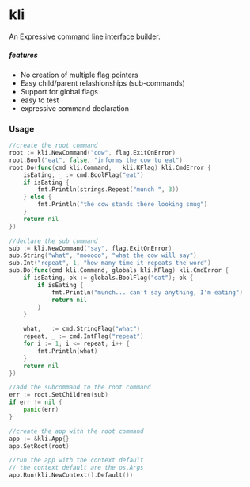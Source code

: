 # kli

An Expressive command line interface builder. 

##### features
- No creation of multiple flag pointers
- Easy child/parent relashionships (sub-commands)
- Support for global flags
- easy to test
- expressive command declaration 

### Usage

```go
//create the root command
root := kli.NewCommand("cow", flag.ExitOnError)
root.Bool("eat", false, "informs the cow to eat")
root.Do(func(cmd kli.Command, _ kli.KFlag) kli.CmdError {
    isEating, _ := cmd.BoolFlag("eat")
    if isEating {
        fmt.Println(strings.Repeat("munch ", 3))
    } else {
        fmt.Println("the cow stands there looking smug")
    }
    return nil
})

//declare the sub command
sub := kli.NewCommand("say", flag.ExitOnError)
sub.String("what", "mooooo", "what the cow will say")
sub.Int("repeat", 1, "how many time it repeats the word")
sub.Do(func(cmd kli.Command, globals kli.KFlag) kli.CmdError {
    if isEating, ok := globals.BoolFlag("eat"); ok {
        if isEating {
            fmt.Println("munch... can't say anything, I'm eating")
            return nil
        }
    }

    what, _ := cmd.StringFlag("what")
    repeat, _ := cmd.IntFlag("repeat")
    for i := 1; i <= repeat; i++ {
        fmt.Println(what)
    }
    return nil
})

//add the subcommand to the root command
err := root.SetChildren(sub)
if err != nil {
    panic(err)
}

//create the app with the root command
app := &kli.App{}
app.SetRoot(root)

//run the app with the context default
// the context default are the os.Args
app.Run(kli.NewContext().Default())
```
